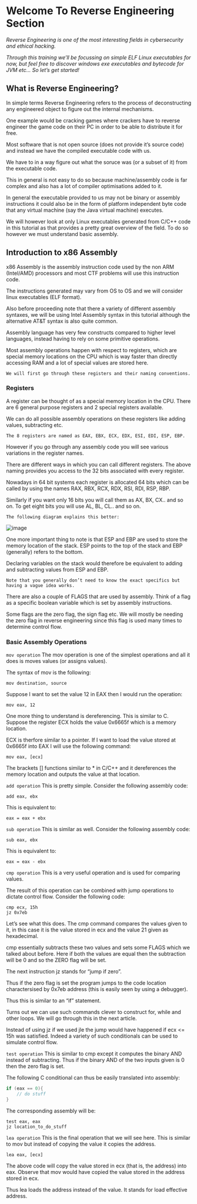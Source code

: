 # Welcome To Reverse Engineering Section

*Reverse Engineering is one of the most interesting fields in cybersecurity and ethical hacking.*

*Through this training we’ll be focussing on simple ELF Linux executables for now, but feel free to discover windows exe executables and bytecode for JVM etc...*
*So let’s get started!*

## What is Reverse Engineering?


In simple terms Reverse Engineering refers to the process of deconstructing any engineered object to figure out the internal mechanisms.

One example would be cracking games where crackers have to reverse engineer the game code on their PC in order to be able to distribute it for free.

Most software that is not open source (does not provide it’s source code) and instead we have the compiled executable code with us.

We have to in a way figure out what the soruce was (or a subset of it) from the executable code.

This in general is not easy to do so because machine/assembly code is far complex and also has a lot of compiler optimisations added to it.

In general the executable provided to us may not be binary or assembly instructions it could also be in the form of platform independent byte code that any virtual machine (say the Java virtual machine) executes.

We will however look at only Linux executables generated from C/C++ code in this tutorial as that provides a pretty great overview of the field. To do so however we must understand basic assembly.


## Introduction to x86 Assembly

x86 Assembly is the assembly instruction code used by the non ARM (Intel/AMD) processors and most CTF problems will use this instruction code. 

The instructions generated may vary from OS to OS and we will consider linux executables (ELF format). 

Also before proceeding note that there a variety of different assembly syntaxes, we will be using Intel Assembly syntax in this tutorial although the alternative AT&T syntax is also quite common.

Assembly language has very few constructs compared to higher level languages, instead having to rely on some primitive operations. 

Most assembly operations happen with respect to registers, which are special memory locations on the CPU which is way faster than directly accessing RAM and a lot of special values are stored here. 

```
We will first go through these registers and their naming conventions.
```

### Registers

A register can be thought of as a special memory location in the CPU. 
There are 6 general purpose registers and 2 special registers available. 

We can do all possible assembly operations on these registers like adding values, subtracting etc.

```
The 8 registers are named as EAX, EBX, ECX, EDX, ESI, EDI, ESP, EBP.
```

However if you go through any assembly code you will see various variations in the register names. 

There are different ways in which you can call different registers. 
The above naming provides you access to the 32 bits associated with every register. 

Nowadays in 64 bit systems each register is allocated 64 bits which can be called by using the names RAX, RBX, RCX, RDX, RSI, RDI, RSP, RBP.

Similarly if you want only 16 bits you will call them as AX, BX, CX.. and so on. To get eight bits you will use AL, BL, CL.. and so on. 

```
The following diagram explains this better:
```
![image](https://github.com/Cyber-Security-Club-HTU/CTF-Training/assets/75253629/bfab3919-3404-4cbb-bf55-943b16bcddf6)

One more important thing to note is that ESP and EBP are used to store the memory location of the stack. 
ESP points to the top of the stack and EBP (generally) refers to the bottom.

Declaring variables on the stack would therefore be equivalent to adding and subtracting values from ESP and EBP. 

```
Note that you generally don’t need to know the exact specifics but having a vague idea works.
```
There are also a couple of FLAGS that are used by assembly. Think of a flag as a specific boolean variable which is set by assembly instructions. 

Some flags are the zero flag, the sign flag etc. 
We will mostly be needing the zero flag in reverse engineering since this flag is used many times to determine control flow.

### Basic Assembly Operations

`mov operation`
The mov operation is one of the simplest operations and all it does is moves values (or assigns values). 

The syntax of mov is the following:

```assembly
mov destination, source
```

Suppose I want to set the value 12 in EAX then I would run the operation:

```assembly
mov eax, 12
```

One more thing to understand is dereferencing. This is similar to C. Suppose the register ECX holds the value 0x6665f which is a memory location. 

ECX is therfore similar to a pointer. If I want to load the value stored at 0x6665f into EAX I will use the following command:

```assembly
mov eax, [ecx]
```
The brackets [] functions similar to * in C/C++ and it dereferences the memory location and outputs the value at that location.

`add operation`
This is pretty simple. Consider the following assembly code:

```assembly
add eax, ebx
```

This is equivalent to:

```assembly
eax = eax + ebx
```

`sub operation`
This is similar as well. Consider the following assembly code:

```assembly
sub eax, ebx
```

This is equivalent to:

```assembly
eax = eax - ebx
```

`cmp operation`
This is a very useful operation and is used for comparing values. 

The result of this operation can be combined with jump operations to dictate control flow. Consider the following code:

```assembly
cmp ecx, 15h
jz 0x7eb
```
Let’s see what this does. The cmp command compares the values given to it, in this case it is the value stored in ecx and the value 21 given as hexadecimal. 

cmp essentially subtracts these two values and sets some FLAGS which we talked about before. Here if both the values are equal then the subtraction will be 0 and so the ZERO flag will be set.

The next instruction jz stands for “jump if zero”. 

Thus if the zero flag is set the program jumps to the code location charactersised by 0x7eb address (this is easily seen by using a debugger). 

Thus this is similar to an “if” statement.

Turns out we can use such commands clever to construct for, while and other loops. We will go through this in the next article. 

Instead of using jz if we used jle the jump would have happened if ecx <= 15h was satisfied. Indeed a variety of such conditionals can be used to simulate control flow.

`test operation`
This is similar to cmp except it computes the binary AND instead of subtracting. Thus if the binary AND of the two inputs given is 0 then the zero flag is set.

The following C conditional can thus be easily translated into assembly:

```c
if (eax == 0){
	// do stuff
}
```

The corresponding assembly will be:

```assembly
test eax, eax
jz location_to_do_stuff
```

`lea operation`
This is the final operation that we will see here. This is similar to mov but instead of copying the value it copies the address.

```assembly
lea eax, [ecx]
```
The above code will copy the value stored in ecx (that is, the address) into eax. Observe that mov would have copied the value stored in the address stored in ecx. 

Thus lea loads the address instead of the value. It stands for load effective address.

